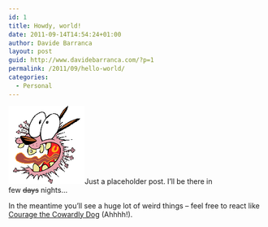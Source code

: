 ```yaml
---
id: 1
title: Howdy, world!
date: 2011-09-14T14:54:24+01:00
author: Davide Barranca
layout: post
guid: http://www.davidebarranca.com/?p=1
permalink: /2011/09/hello-world/
categories:
  - Personal
---
```

<div class="pf-content">
  <p>
    <img class="alignleft size-full wp-image-35 flip" style="border-style: initial; border-color: initial; border-width: 0px;" title="Courage" src="/wp-content/uploads/2011/09/Courage.png" alt="Courage" width="150" height="154" />Just a placeholder post. I&#8217;ll be there in few <del>days</del> nights&#8230;
  </p>

  <p>
    In the meantime you&#8217;ll see a huge lot of weird things &#8211; feel free to react like <a title="Courage the Cowardly Dog" href="http://en.wikipedia.org/wiki/Courage_the_Cowardly_Dog" target="_blank">Courage the Cowardly Dog</a> (Ahhhh!).
  </p>
</div>
